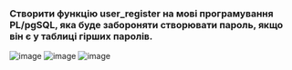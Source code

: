 ### Створити функцію user_register на мові програмування PL/pgSQL, яка буде забороняти створювати пароль, якщо він є у таблиці гірших паролів.

![image](https://user-images.githubusercontent.com/73271963/209137849-b2984e97-a512-4a77-ab53-ddaca81906e7.png)
![image](https://user-images.githubusercontent.com/73271963/209137855-545fcedd-5f30-48f9-9eea-dccc2473f866.png)
![image](https://user-images.githubusercontent.com/73271963/209137861-3098a112-9653-4a0c-b0ef-91ec00dc8c87.png)
